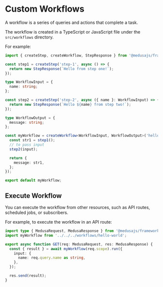 # Custom Workflows

A workflow is a series of queries and actions that complete a task.

The workflow is created in a TypeScript or JavaScript file under the `src/workflows` directory.

For example:

```ts
import { createStep, createWorkflow, StepResponse } from '@medusajs/framework/workflows-sdk';

const step1 = createStep('step-1', async () => {
  return new StepResponse(`Hello from step one!`);
});

type WorkflowInput = {
  name: string;
};

const step2 = createStep('step-2', async ({ name }: WorkflowInput) => {
  return new StepResponse(`Hello ${name} from step two!`);
});

type WorkflowOutput = {
  message: string;
};

const myWorkflow = createWorkflow<WorkflowInput, WorkflowOutput>('hello-world', function (input) {
  const str1 = step1();
  // to pass input
  step2(input);

  return {
    message: str1,
  };
});

export default myWorkflow;
```

## Execute Workflow

You can execute the workflow from other resources, such as API routes, scheduled jobs, or subscribers.

For example, to execute the workflow in an API route:

```ts
import type { MedusaRequest, MedusaResponse } from '@medusajs/framework';
import myWorkflow from '../../../workflows/hello-world';

export async function GET(req: MedusaRequest, res: MedusaResponse) {
  const { result } = await myWorkflow(req.scope).run({
    input: {
      name: req.query.name as string,
    },
  });

  res.send(result);
}
```

